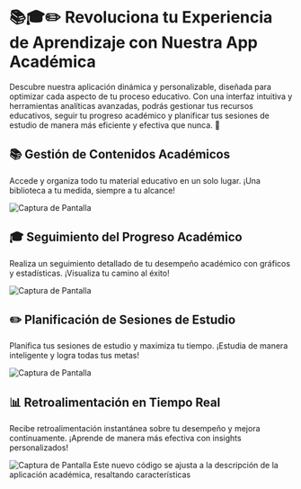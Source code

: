 # 📚🎓✏️ Revoluciona tu Experiencia de Aprendizaje con Nuestra App Académica

Descubre nuestra aplicación dinámica y personalizable, diseñada para optimizar cada aspecto de tu proceso educativo. Con una interfaz intuitiva y herramientas analíticas avanzadas, podrás gestionar tus recursos educativos, seguir tu progreso académico y planificar tus sesiones de estudio de manera más eficiente y efectiva que nunca. 🚀

## 📚 Gestión de Contenidos Académicos

Accede y organiza todo tu material educativo en un solo lugar. ¡Una biblioteca a tu medida, siempre a tu alcance!

![Captura de Pantalla](PowerApps/Assets/Images/Captura%20de%20pantalla%202024-08-23%20122458.png)

## 🎓 Seguimiento del Progreso Académico

Realiza un seguimiento detallado de tu desempeño académico con gráficos y estadísticas. ¡Visualiza tu camino al éxito!

![Captura de Pantalla](PowerApps/Assets/Images/Captura%20de%20pantalla%202024-08-23%20122616.png)

## ✏️ Planificación de Sesiones de Estudio

Planifica tus sesiones de estudio y maximiza tu tiempo. ¡Estudia de manera inteligente y logra todas tus metas!

![Captura de Pantalla](PowerApps/Assets/Images/Captura%20de%20pantalla%202024-08-23%20122510.png)

## 📊 Retroalimentación en Tiempo Real

Recibe retroalimentación instantánea sobre tu desempeño y mejora continuamente. ¡Aprende de manera más efectiva con insights personalizados!

![Captura de Pantalla](PowerApps/Assets/Images/Captura%20de%20pantalla%202024-08-23%20122522.png)
Este nuevo código se ajusta a la descripción de la aplicación académica, resaltando características

